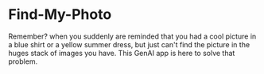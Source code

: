# Find-My-Photo
Remember? when you suddenly are reminded that you had a cool picture in a blue shirt or a yellow summer dress, but just can't find the picture in the huges stack of images you have. This GenAI app is here to solve that problem.
